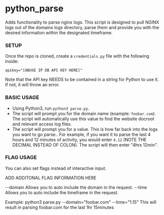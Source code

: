 # python_parse
Adds functionality to parse nginx logs.
This script is designed to pull NGINX logs out of the domains logs directory, parse them and provide you with the desired informaiton within the designated timeframe.

### SETUP
Once the repo is cloned, create a `credentials.py` file with the following inside:

```
apikey="[ABUSE IP DB API KEY HERE]"
```

Note that the API key NEEDS to be contained in a string for Python to use it. If not, it will throw an error.

### BASIC USAGE
- Using Python3, run `python3 parse.py`.
- The script will prompt you for the domain name (example: `foobar.com`). The script will automatically use this value to find the website docroot and relevant access log files.
- The script will prompt you for a value. This is how far back into the logs you want to go parse.. For example, if you want it to parse the last 4 hours and 12 minutes of activity, you would enter `4.12` (NOTE THE DECIMAL INSTEAD OF COLON). The script will then enter "4hrs 12min".

### FLAG USAGE

You can also set flags instead of interactive input.

ADD ADDITONAL FLAG INFORMATION HERE

--domain      Allows you to auto include the domain in the request.
--time        Allows you to auto include the timeframe in the request.

Example:
python3 parse.py --domain="foobar.com" --time="1.15"
This will result in parsing foobar.com for the last 1hr 15minutes
